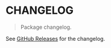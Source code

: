 # CHANGELOG

> Package changelog.

See [GitHub Releases](https://github.com/stdlib-js/ndarray-dispatch/releases) for the changelog.